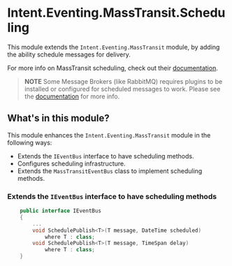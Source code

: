 ﻿# Intent.Eventing.MassTransit.Scheduling

This module extends the `Intent.Eventing.MassTransit` module, by adding the ability schedule messages for delivery.

For more info on MassTransit scheduling, check out their [documentation](https://masstransit.io/documentation/configuration/scheduling).

> **NOTE**
> Some Message Brokers (like RabbitMQ) requires plugins to be installed or configured for scheduled messages to work. Please see the [documentation](https://masstransit.io/documentation/configuration/scheduling) for more info.

## What's in this module?

This module enhances the `Intent.Eventing.MassTransit` module in the following ways:

* Extends the `IEventBus` interface to have scheduling methods.
* Configures scheduling infrastructure.
* Extends the `MassTransitEventBus` class to implement scheduling methods.

### Extends the `IEventBus` interface to have scheduling methods

```csharp
    public interface IEventBus
    {
        ...
        void SchedulePublish<T>(T message, DateTime scheduled)
            where T : class;
        void SchedulePublish<T>(T message, TimeSpan delay)
            where T : class;
    }
```
